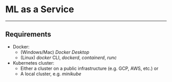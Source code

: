 # ML as a Service

---

## Requirements
- Docker:
  - (Windows/Mac) _Docker Desktop_
  - (Linux) _docker_ CLI, _dockerd_, _containerd_, _runc_
- Kubernetes cluster:
  - Either a cluster on a public infrastructure (e.g. GCP, AWS, etc.) or
  - A local cluster, e.g. _minikube_
